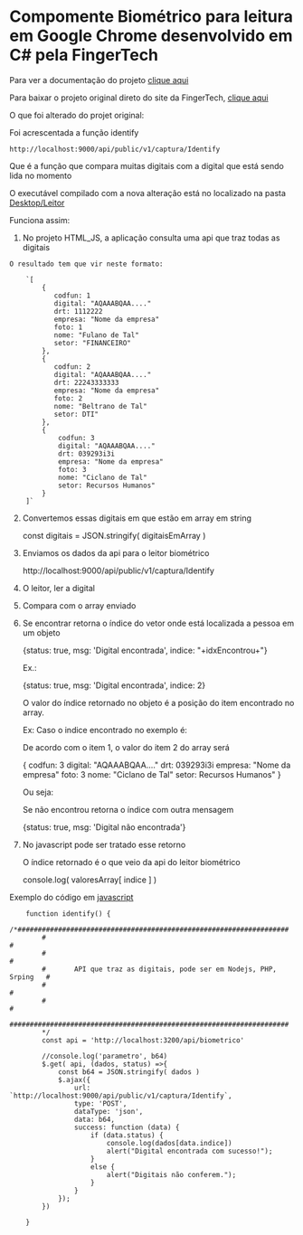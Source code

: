 # Compomente Biométrico para leitura em Google Chrome desenvolvido em C# pela FingerTech

Para ver a documentação do projeto [clique aqui](http://fingertech.com.br/download/Nitgen/FingertecWeb/Manuais_Instalacao/Guia_FingertechWeb_Projetos.pdf)

Para baixar o projeto original direto do site da FingerTech, [clique aqui](https://bit.ly/2CZ8CRH)

O que foi alterado do projet original:

Foi acrescentada a função identify 
    
    http://localhost:9000/api/public/v1/captura/Identify

Que é a função que compara muitas digitais com a digital que está sendo lida no momento

O executável compilado com a nova alteração está no localizado na pasta [Desktop/Leitor](https://github.com/cbcarlos07/componenteBiometrico/tree/master/Desktop/Leitor/Release)

Funciona assim:

  1. No projeto HTML_JS, a aplicação consulta uma api que traz todas as digitais

    O resultado tem que vir neste formato:

        `[
            {
               codfun: 1
               digital: "AQAAABQAA...."
               drt: 1112222
               empresa: "Nome da empresa"
               foto: 1
               nome: "Fulano de Tal"
               setor: "FINANCEIRO"
            },
            {
               codfun: 2
               digital: "AQAAABQAA...."
               drt: 22243333333
               empresa: "Nome da empresa"
               foto: 2
               nome: "Beltrano de Tal"
               setor: DTI"
            },
            {
                codfun: 3
                digital: "AQAAABQAA...."
                drt: 039293i3i
                empresa: "Nome da empresa"
                foto: 3
                nome: "Ciclano de Tal"
                setor: Recursos Humanos"
            }     
        ]`

  2. Convertemos essas digitais em que estão em array em string
    
        
        const digitais = JSON.stringify( digitaisEmArray )

  3. Enviamos os dados da api para o leitor biométrico

        http://localhost:9000/api/public/v1/captura/Identify

  4. O leitor, ler a digital

  5. Compara com o array enviado

  6. Se encontrar retorna o índice do vetor onde está localizada a pessoa em um objeto 

        {status: true, msg: 'Digital encontrada', indice: "+idxEncontrou+"}

        Ex.:

        {status: true, msg: 'Digital encontrada', indice: 2}

        O valor do índice retornado no objeto é a posição do item encontrado no array.

        Ex: Caso o indice encontrado no exemplo é:

        De acordo com o item 1, o valor do item 2 do array será


        {
            codfun: 3
            digital: "AQAAABQAA...."
            drt: 039293i3i
            empresa: "Nome da empresa"
            foto: 3
            nome: "Ciclano de Tal"
            setor: Recursos Humanos"
        }

        Ou seja:

            


     Se não encontrou retorna o índice com outra mensagem

        {status: true, msg: 'Digital não encontrada'}

  7. No javascript pode ser tratado esse retorno
    
        O índice retornado é o que veio da api do leitor biométrico

        console.log( valoresArray[ indice ]  )     



   Exemplo do código em [javascript](https://github.com/cbcarlos07/componenteBiometrico/blob/master/WEB/HTML_JS/js/fingertechweb.js)

        function identify() {
            /*###################################################################
            #                                                                   #
            #                                                                   #
            #       API que traz as digitais, pode ser em Nodejs, PHP, Srping   #
            #                                                                   #
            #                                                                   #
            #####################################################################
            */
            const api = 'http://localhost:3200/api/biometrico'	
            
            //console.log('parametro', b64)
            $.get( api, (dados, status) =>{
                const b64 = JSON.stringify( dados ) 
                $.ajax({
                    url: `http://localhost:9000/api/public/v1/captura/Identify`,
                    type: 'POST',
                    dataType: 'json',
                    data: b64,
                    success: function (data) {
                        if (data.status) {
                            console.log(dados[data.indice])
                            alert("Digital encontrada com sucesso!");
                        }
                        else {
                            alert("Digitais não conferem.");
                        }
                    }
                });
            })         

        }